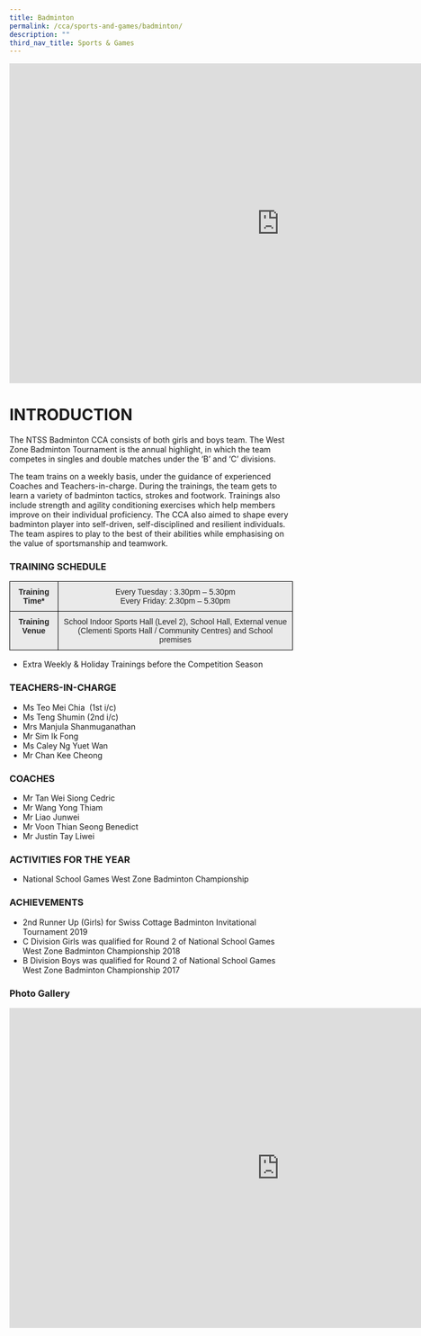 ```yaml
---
title: Badminton
permalink: /cca/sports-and-games/badminton/
description: ""
third_nav_title: Sports & Games
---
```

<iframe src="https://docs.google.com/presentation/d/e/2PACX-1vS6MjSpr9fPi4NaEtnx7BEZkaY94AVVGwwbc8PrwYOu1HG-HbOCBx4o-z2v1ZypxSFdwxUlyI8tg8kt/embed?start=false&amp;loop=false&amp;delayms=3000" frameborder="0" width="960" height="569" allowfullscreen="true"></iframe>

# INTRODUCTION

The NTSS Badminton CCA consists of both girls and boys team. The West Zone Badminton Tournament is the annual highlight, in which the team competes in singles and double matches under the ‘B’ and ‘C’ divisions.

The team trains on a weekly basis, under the guidance of experienced Coaches and Teachers-in-charge. During the trainings, the team gets to learn a variety of badminton tactics, strokes and footwork. Trainings also include strength and agility conditioning exercises which help members improve on their individual proficiency. The CCA also aimed to shape every badminton player into self-driven, self-disciplined and resilient individuals. The team aspires to play to the best of their abilities while emphasising on the value of sportsmanship and teamwork.

### TRAINING SCHEDULE

<style type="text/css">
.tg  {border-collapse:collapse;border-spacing:0;}
.tg td{border-color:black;border-style:solid;border-width:1px;font-family:Arial, sans-serif;font-size:14px;
  overflow:hidden;padding:10px 5px;word-break:normal;}
.tg th{border-color:black;border-style:solid;border-width:1px;font-family:Arial, sans-serif;font-size:14px;
  font-weight:normal;overflow:hidden;padding:10px 5px;word-break:normal;}
.tg .tg-n4qt{background-color:#EAEAEA;color:#222;font-weight:bold;text-align:center;vertical-align:top}
.tg .tg-ii8k{background-color:#EAEAEA;color:#222;text-align:center;vertical-align:top}
</style>
<table class="tg">
<thead>
  <tr>
    <th class="tg-n4qt">Training Time*</th>
    <th class="tg-ii8k">Every Tuesday : 3.30pm – 5.30pm<br>Every Friday: 2.30pm – 5.30pm</th>
  </tr>
</thead>
<tbody>
  <tr>
    <td class="tg-n4qt">Training Venue</td>
    <td class="tg-ii8k">School Indoor Sports Hall (Level 2), School Hall, External venue (Clementi Sports Hall / Community Centres) and School premises </td>
  </tr>
</tbody>
</table>

* Extra Weekly &amp; Holiday Trainings before the Competition Season

### TEACHERS-IN-CHARGE

*   Ms Teo Mei Chia&nbsp; (1st i/c)
*   Ms Teng Shumin (2nd i/c)&nbsp;
*   Mrs Manjula Shanmuganathan&nbsp;
*   Mr Sim Ik Fong
*   Ms Caley Ng Yuet Wan
*   Mr Chan Kee Cheong

### COACHES

*   Mr Tan Wei Siong Cedric
*   Mr Wang Yong Thiam
*   Mr Liao Junwei&nbsp;
*   Mr Voon Thian Seong Benedict
*   Mr Justin Tay Liwei

### ACTIVITIES FOR THE YEAR


* National School Games West Zone Badminton  Championship

### ACHIEVEMENTS

* 2nd Runner Up (Girls) for Swiss Cottage Badminton Invitational Tournament 2019
* C Division Girls was qualified for Round 2 of National School Games West Zone Badminton Championship 2018
* B Division Boys was qualified for Round 2 of National School Games West Zone Badminton Championship 2017

### Photo Gallery

<iframe src="https://docs.google.com/presentation/d/e/2PACX-1vQyY5H8RFE6r6VgX2lR4i0vVZt4UX-gopUafb1ORR10rABzKDucWAEo1oxqCDQS0u8AnJIYDXqqtsxr/embed?start=false&amp;loop=false&amp;delayms=3000" frameborder="0" width="960" height="569" allowfullscreen="true"></iframe>